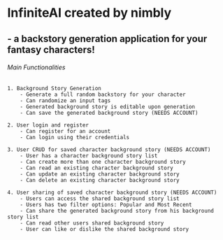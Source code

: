 # InfiniteAI created by nimbly

## - a backstory generation application for your fantasy characters!

###### Main Functionalities

    1. Background Story Generation
        - Generate a full random backstory for your character
        - Can randomize an input tags
        - Generated background story is editable upon generation
        - Can save the generated background story (NEEDS ACCOUNT)

    2. User login and register
        - Can register for an account
        - Can login using their credentials

    3. User CRUD for saved character background story (NEEDS ACCOUNT)
        - User has a character background story list
        - Can create more than one character background story
        - Can read an existing character background story
        - Can update an existing character background story
        - Can delete an existing character background story

    4. User sharing of saved character background story (NEEDS ACCOUNT)
        - Users can access the shared background story list
        - Users has two filter options: Popular and Most Recent
        - Can share the generated background story from his background story list
        - Can read other users shared background story
        - User can like or dislike the shared background story
